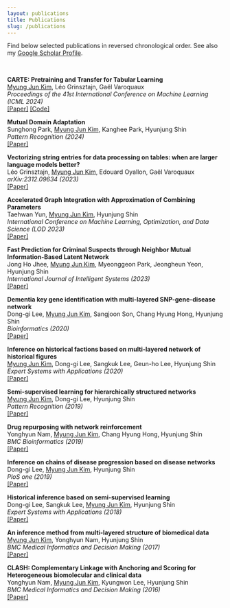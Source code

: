 ```yaml
---
layout: publications
title: Publications
slug: /publications
---
```


<p>
Find below selected publications in reversed chronological order. See also my
<a href="https://scholar.google.com/citations?hl=en&user=xmFLvXAAAAAJ">Google Scholar Profile</a>.
</p>
<br />

<p>
<b> CARTE: Pretraining and Transfer for Tabular Learning </b><br />
<u>Myung Jun Kim</u>, Léo Grinsztajn, Gaël Varoquaux<br />
<em>Proceedings of the 41st International Conference on Machine Learning (ICML 2024)</em><br />
<a href="/assets/pdfs/carte.pdf">[Paper]</a> 
<a href="https://github.com/soda-inria/carte">[Code]</a> 
</p>

<p>
<b> Mutual Domain Adaptation </b><br />
Sunghong Park, <u>Myung Jun Kim</u>, Kanghee Park, Hyunjung Shin<br />
<em>Pattern Recognition (2024) </em><br />
<a href="https://www.sciencedirect.com/science/article/abs/pii/S0031320323006179">[Paper]</a>
</p>

<p>
<b> Vectorizing string entries for data processing on tables: when are larger language models better? </b><br />
Léo Grinsztajn, <u>Myung Jun Kim</u>, Edouard Oyallon, Gaël Varoquaux<br />
<em> arXiv:2312.09634 (2023) </em><br />
<a href="https://arxiv.org/pdf/2312.09634">[Paper]</a>
</p>

<p>
<b> Accelerated Graph Integration with Approximation of Combining Parameters</b><br />
Taehwan Yun, <u>Myung Jun Kim</u>, Hyunjung Shin<br />
<em> International Conference on Machine Learning, Optimization, and Data Science (LOD 2023)</em><br />
<a href="https://link.springer.com/chapter/10.1007/978-3-031-53966-4_13">[Paper]</a>
</p>
<p>
<b> Fast Prediction for Criminal Suspects through Neighbor Mutual Information-Based Latent Network </b><br />
Jong Ho Jhee, <u>Myung Jun Kim</u>, Myeonggeon Park, Jeongheun Yeon, Hyunjung Shin<br />
<em>International Journal of Intelligent Systems (2023) </em><br />
<a href="https://onlinelibrary.wiley.com/doi/epdf/10.1155/2023/9922162">[Paper]</a>
</p>

<p>
<b> Dementia key gene identification with multi-layered SNP-gene-disease network </b><br />
Dong-gi Lee, <u>Myung Jun Kim</u>, Sangjoon Son, Chang Hyung Hong, Hyunjung Shin<br />
<em> Bioinformatics (2020) </em><br />
<a href="https://watermark.silverchair.com/btaa814.pdf?token=AQECAHi208BE49Ooan9kkhW_Ercy7Dm3ZL_9Cf3qfKAc485ysgAAA4UwggOBBgkqhkiG9w0BBwagggNyMIIDbgIBADCCA2cGCSqGSIb3DQEHATAeBglghkgBZQMEAS4wEQQMQTp7W_S-XHOpL7JXAgEQgIIDOFC-vjQ32rctduf8gBu9dIDF-QUA5_jVBplLVyRcI4pgdKE7po96XlHcxE571LwirRKXGoeU9C8aD-qy8CLBwpTQ_06NiIlju-TqtdfYOmfppT8Ul43Iu6g7pk-tVGuea8k6tYYoqPb09YnXvIhWv5mYW00PWKLcC0PQ153bHpvh0MBPupuli1B_1mRM80cvlJEDrqLEeoBXLCJhw1HfZ-aN1wHcK25DfUmHEYIXNjsgZlVGzlupxlxCjtLk97V-ehb5pBp_iGDSCvJHqMpGXtVIojxJ3X654CMUTb1sAY0TwXY1IDVHPgnrMnUQekqFleFVRb1b5ym0e2HvGLuASSGdkKEoCHC1HQ7gI63UJJqfd5El4rCQz_sXBlz6tmg8lGXScIjytCUVdzkkkcZ3J-8GVtqM2OCgqvAPLdHgfI8mD7QRveNdYA5XH_nklqo0giPYd0N877oe2M6KlbpXS1L-9WREeY-lwkE1Ns8pGERWDIoeI-p8-KdqVgO3EdrEUyTIZs8iuolTju7tBPsN4WHY3wpAATRd9FPzf4fzYGt1YFgeTpQC9FFsP-M2-Vyqm9jJwPNX8-00cXcWwd5ZU7kcYC-SftNxTZFzWzBpCvMqK7o4AlyjvuMkHOQDHFSFnNqcX3QDohrDWmMBfEt-rt_uS1W67Qg56-bfqTFvdlFj9giwKY_ZPkNYI7aWkttIBeXSSJ_hFzGIi_2blvkn19imr3PbCzVYvR9aLPQUSVM9Atp2zaAH24hUKYib03AilOBZ6o965nGhwpR_3pT0ma8tROsShwuoBfMl_iER1nWHdeFhaR3Y0LFbbKyjgmWkcVJroQXQMPJwOxfLACGyQs7Bqzp6VIQIyx_tbswVo3WdBpChVSENOKHEWMUlU4dzyDlkQ-KlmDrPWQ5AxlUS5VxNWGEcnTVOhhUigb6N636TrKkvag32j7UtIBDrgUYsCfHSwwnq0cE00zSJ3mv3PLR81-VWMfAE_qYeyxPTPZp6k9yi_LRbTZiDeG4vfMNPtBISjVOnmzPNNxk7oPHYtMga_6shbXSx_Bgtbb3L_2GXKNsTqGcX-19v4vudt0Qu3gK1msKAY1UT">[Paper]</a>
</p>

<p>
<b> Inference on historical factions based on multi-layered network of historical figures </b><br />
<u>Myung Jun Kim</u>, Dong-gi Lee, Sangkuk Lee, Geun-ho Lee, Hyunjung Shin<br />
<em> Expert Systems with Applications (2020) </em><br />
<a href="/assets/pdfs/SSL_historical.pdf">[Paper]</a> 
</p>

<p>
<b> Semi-supervised learning for hierarchically structured networks </b><br />
<u>Myung Jun Kim</u>, Dong-gi Lee, Hyunjung Shin<br />
<em> Pattern Recognition (2019) </em><br />
<a href="/assets/pdfs/SSL_hierarchical.pdf">[Paper]</a> 
</p>

<p>
<b> Drug repurposing with network reinforcement </b><br />
Yonghyun Nam, <u>Myung Jun Kim</u>, Chang Hyung Hong, Hyunjung Shin<br />
<em> BMC Bioinformatics (2019) </em><br />
<a href="/assets/pdfs/drug_repurposing.pdf">[Paper]</a>
</p>

<p>
<b> Inference on chains of disease progression based on disease networks </b><br />
Dong-gi Lee, <u>Myung Jun Kim</u>, Hyunjung Shin<br />
<em> PloS one (2019) </em><br />
<a href="https://journals.plos.org/plosone/article/file?id=10.1371/journal.pone.0218871&type=printable">[Paper]</a>
</p>

<p>
<b> Historical inference based on semi-supervised learning </b><br />
Dong-gi Lee, Sangkuk Lee, <u>Myung Jun Kim</u>, Hyunjung Shin<br />
<em> Expert Systems with Applications (2018) </em><br />
<a href="https://pdf.sciencedirectassets.com/271506/1-s2.0-S0957417418X00104/1-s2.0-S0957417418302161/main.pdf?X-Amz-Security-Token=IQoJb3JpZ2luX2VjECgaCXVzLWVhc3QtMSJIMEYCIQCk4x6QcQ2ndsqw8p4K5oLrhDVJkN%2FgS9WlXMFfKulsCAIhANmMOl6RtM82ooigH%2FZsXbTlZY90LPcu16Qpk6DjRZM8KrwFCLD%2F%2F%2F%2F%2F%2F%2F%2F%2F%2FwEQBRoMMDU5MDAzNTQ2ODY1Igxzdrg6ed%2FKPoYVTRIqkAX8Cmd%2F1lEFnV6H%2BkxusnW7NB2ojYrj9%2B%2FrGg8I0VOFx7YnMUxeV0Kfc53VXYPGHZxxABWPMNmaf%2F%2FIYgFnKrFAw7g3fkl97kpea3MeNsQPaxeFPkdq9DyHoZXFBP39gW8s9WrztOPsr4ocg5DqZdOAMepDXCrH1LJZiWAI2R87NJ6wvK%2BBwc7PSdJp%2B2jkKaRgoUWaWeBk%2FQSEiYYNwreBKl6oIe%2Bz%2FTV61oKFiys2uZ%2Bt4PtG0ZYIlGW%2BUG8SLqz8jou3wDwaVlMy5Q4HgCm9o9aOEZevbfTkcN28iIk3WoED1JFIQNsRK%2F4NF2GuVI3FYLlDCHZpPgBQfXe7RtOp9achLXQtBF%2FuW%2FKqsN8BkY9krojGzRWAm5URd3C5m8T%2BlLOutMWpkNNPL%2FPOy2k8CIB4VBPRoNTiS%2BiJ3QOqblJbVygK4briIHb%2BPaAQopokErnckv48%2BIePe%2BXLdlcLa3wQHgfhKS1TgSOyIjWoE%2Bjn6qG7z1X3T3lktrfMjNQpB6pxEWPKQ3%2F6NKWvprqsRvP5DuEOtoGhRX9obgCEjJ4IQLPJ7GuOM96yEW049jVwe4JQBrB2XH4T%2BNBVkdwp%2BTXY%2BRCZrJkbqm2nkqr6ai5csEH5%2BV2a2qMAlfooTWfFjEozvb54Wzp27G1450cDdUOF4PBzGZ7HZfv49Bf%2BBZwYZ5JBLA9kDEl8%2FFVwfXNRINLXpdMqmKSq1GiRPKB5nWLWYOIIb%2BLVSjkUJcmlN2ftuyllcYhYBeo03zHf2KjvQ2jm4Ek37fCIo9q32Al%2BKMGMb4Kiv7N%2FhBYhdNLfxizcZQO5cRGmM0j53CUexpO%2FuwUnckbUHlXJVuM7mBjhpUVv11P3O%2Fgns3CB1rVi0zDRoMq5BjqwAeR4jkNw3Bon1z1tPSHGYocRWWGTDFMHOZHiTAY1rKZdDYlSXzhHYSWjcBZ3XLs0%2FHr9EFBX3BTkH5kQZo0eQ95Er3rbyEZ%2BAfagxSgqUfKeGatGudbDiril6LiJpz4uhXQhPnY6t1ZzVhzeQR1gS8MTlATZH%2F6NsdspWVqUgvoJ3i30%2F%2FjEnUTk7VnHjTUfQ%2Fzga03fUJGalJk1fJRUXh2%2B43YG2FX6N9fj6xW8zi%2B0&X-Amz-Algorithm=AWS4-HMAC-SHA256&X-Amz-Date=20241112T001552Z&X-Amz-SignedHeaders=host&X-Amz-Expires=300&X-Amz-Credential=ASIAQ3PHCVTY37FICECT%2F20241112%2Fus-east-1%2Fs3%2Faws4_request&X-Amz-Signature=e63d96d3eacaad6309786d6a3d573b6bd46d45a2fab29c5eebf94cc3b74307e5&hash=7ca8cd1b019c3dd95397ae02f377043426a83132b8452dea4a2b8e1b302a2ea4&host=68042c943591013ac2b2430a89b270f6af2c76d8dfd086a07176afe7c76c2c61&pii=S0957417418302161&tid=spdf-48bf9488-f765-4886-b5dc-168a0617da21&sid=d7fd9c2598bde84af3182e50da949a88afeegxrqb&type=client&tsoh=d3d3LnNjaWVuY2VkaXJlY3QuY29t&ua=00105f035e5555505300&rr=8e12547fdc5c2a59&cc=fr">[Paper]</a>
</p>

<p>
<b> An inference method from multi-layered structure of biomedical data </b><br />
<u>Myung Jun Kim</u>, Yonghyun Nam, Hyunjung Shin<br />
<em> BMC Medical Informatics and Decision Making (2017) </em><br />
<a href="/assets/pdfs/multi_layer_biomedical.pdf">[Paper]</a>
</p>

<p>
<b> CLASH: Complementary Linkage with Anchoring and Scoring for Heterogeneous biomolecular and clinical data </b><br />
Yonghyun Nam, <u>Myung Jun Kim</u>, Kyungwon Lee, Hyunjung Shin<br />
<em> BMC Medical Informatics and Decision Making (2016) </em><br />
<a href="/assets/pdfs/clash.pdf">[Paper]</a>
</p>

